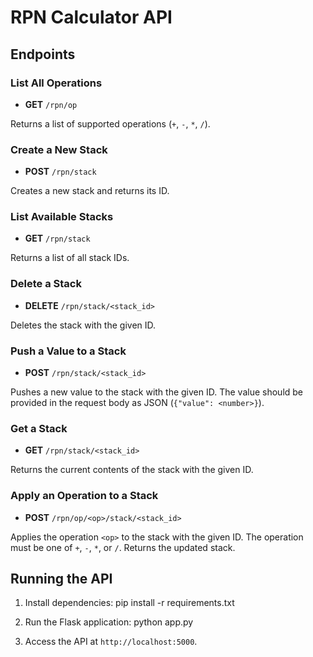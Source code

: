 # RPN Calculator API

## Endpoints

### List All Operations

- **GET** `/rpn/op`

Returns a list of supported operations (`+`, `-`, `*`, `/`).

### Create a New Stack

- **POST** `/rpn/stack`

Creates a new stack and returns its ID.

### List Available Stacks

- **GET** `/rpn/stack`

Returns a list of all stack IDs.

### Delete a Stack

- **DELETE** `/rpn/stack/<stack_id>`

Deletes the stack with the given ID.

### Push a Value to a Stack

- **POST** `/rpn/stack/<stack_id>`

Pushes a new value to the stack with the given ID. The value should be provided in the request body as JSON (`{"value": <number>}`).

### Get a Stack

- **GET** `/rpn/stack/<stack_id>`

Returns the current contents of the stack with the given ID.

### Apply an Operation to a Stack

- **POST** `/rpn/op/<op>/stack/<stack_id>`

Applies the operation `<op>` to the stack with the given ID. The operation must be one of `+`, `-`, `*`, or `/`. Returns the updated stack.

## Running the API

1. Install dependencies:
pip install -r requirements.txt

2. Run the Flask application:
python app.py

3. Access the API at `http://localhost:5000`.